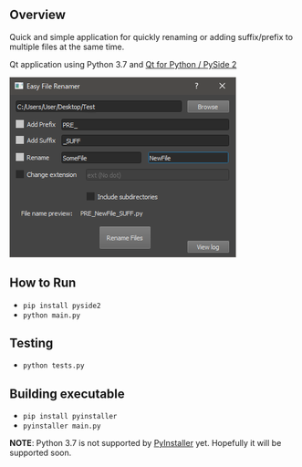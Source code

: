 ## Overview

Quick and simple application for quickly renaming or adding suffix/prefix to multiple files at the same time.

Qt application using Python 3.7 and [Qt for Python / PySide 2](https://wiki.qt.io/Qt_for_Python)

![Main Window](https://github.com/Zhibade/easy-file-renamer/blob/master/preview_image.png?raw=true)

## How to Run
- `pip install pyside2`
- `python main.py`

## Testing
- `python tests.py`

## Building executable
- `pip install pyinstaller`
- `pyinstaller main.py`

**NOTE**: Python 3.7 is not supported by [PyInstaller](https://www.pyinstaller.org/) yet. Hopefully it will be supported soon.